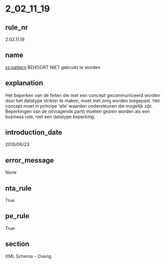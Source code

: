 # 2_02_11_19

## rule_nr
2.02.11.19

## name
<xs:pattern> BEHOORT NIET gebruikt te worden

## explanation
Het beperken van de feiten die met een concept gecommuniceerd worden door het datatype strikter te maken, moet met zorg worden toegepast. Het concept moet in principe ‘alle’ waarden ondersteunen die mogelijk zijn. Beperkingen van de uitvragende partij moeten gezien worden als een business rule, niet een datatype beperking.

## introduction_date
2010/06/23

## error_message
None

## nta_rule
True

## pe_rule
True

## section
XML Schema - Overig

